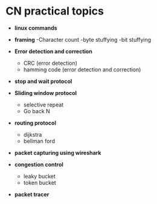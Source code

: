 # CN practical topics

- **linux commands**
- **framing**
	-Character count
	-byte stuffying
	-bit stuffying
- **Error detection and correction**
    - CRC (error detection)
    - hamming code (error detection and correction)
- **stop and wait protocol**
- **Sliding window protocol**
	- selective repeat
	- Go back N
- **routing protocol**
	- dijkstra
	- bellman ford
- **packet capturing using wireshark**
- **congestion control**
	- leaky bucket
	- token bucket

- **packet tracer**